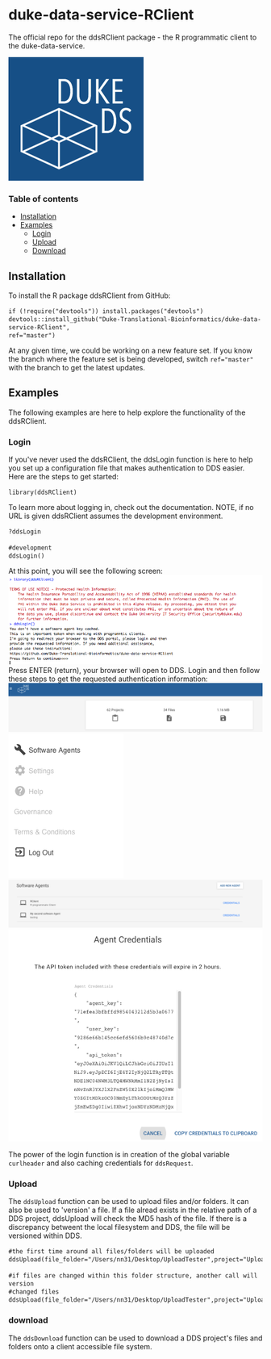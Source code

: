 # duke-data-service-RClient
The official repo for the ddsRClient package - the R programmatic client to the duke-data-service.

![mail](images/logo2.png)

### Table of contents
- [Installation](#installation)
- [Examples](#examples)
  - [Login](#login)
  - [Upload](#upload)
  - [Download](#download)

## Installation
To install the R package ddsRClient from GitHub:
```
if (!require("devtools")) install.packages("devtools")
devtools::install_github("Duke-Translational-Bioinformatics/duke-data-service-RClient",
ref="master")
```
At any given time, we could be working on a new feature set. If you know the branch
where the feature set is being developed, switch `ref="master"` with the branch to
get the latest updates.

## Examples
The following examples are here to help explore the functionality of the ddsRClient.

### Login
If you've never used the ddsRClient, the ddsLogin function is here to help you
set up a configuration file that makes authentication to DDS easier. Here are the steps
to get started:
```
library(ddsRClient)
```
To learn more about logging in, check out the documentation. NOTE, if no URL is given
ddsRClient assumes the development environment.
```
?ddsLogin

#development
ddsLogin()
```
At this point, you will see the following screen:
![mail](images/login_1.png)
Press ENTER (return), your browser will open to DDS. Login and then follow these steps
to get the requested authentication information:
![mail](images/login_2.png)
![mail](images/login_3.png)
![mail](images/login_4.png)
![mail](images/login_5.png)

The power of the login function is in creation of the global
variable `curlheader` and also caching credentials for `ddsRequest`.

### Upload
The `ddsUpload` function can be used to upload files and/or folders. It can also
be used to 'version' a file. If a file alread exists in the relative path
of a DDS project, ddsUpload will check the MD5 hash of the file. If there is a discrepancy
betweent the local filesystem and DDS, the file will be versioned within DDS.
```
#the first time around all files/folders will be uploaded
ddsUpload(file_folder="/Users/nn31/Desktop/UploadTester",project="UploadTester")

#if files are changed within this folder structure, another call will version
#changed files
ddsUpload(file_folder="/Users/nn31/Desktop/UploadTester",project="UploadTester")
```

### download
The `ddsDownload` function can be used to download a DDS project's files and folders
onto a client accessible file system.
